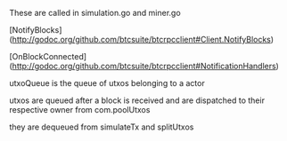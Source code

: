 

These are called in simulation.go and miner.go

[NotifyBlocks]
(http://godoc.org/github.com/btcsuite/btcrpcclient#Client.NotifyBlocks)

[OnBlockConnected]
(http://godoc.org/github.com/btcsuite/btcrpcclient#NotificationHandlers)

utxoQueue is the queue of utxos belonging to a actor

utxos are queued after a block is received and are dispatched
to their respective owner from com.poolUtxos

they are dequeued from simulateTx and splitUtxos
